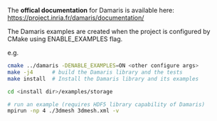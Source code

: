 The **offical documentation** for Damaris is available here: https://project.inria.fr/damaris/documentation/ 
  
The Damaris examples are created when the project is configured by CMake using ENABLE_EXAMPLES flag. 
  
e.g.  
  
```bash
cmake ../damaris -DENABLE_EXAMPLES=ON <other configure args>
make -j4      # build the Damaris library and the tests
make install  # Install the Damaris library and its examples

cd <install dir>/examples/storage

# run an example (requires HDF5 library capability of Damaris)
mpirun -np 4 ./3dmesh 3dmesh.xml -v
```
